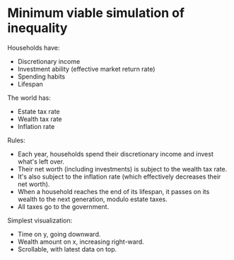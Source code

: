 Minimum viable simulation of inequality
=======================================

Households have:
- Discretionary income
- Investment ability (effective market return rate)
- Spending habits
- Lifespan

The world has:
- Estate tax rate
- Wealth tax rate
- Inflation rate

Rules:
- Each year, households spend their discretionary income and invest what's left over.
- Their net worth (including investments) is subject to the wealth tax rate.
- It's also subject to the inflation rate (which effectively decreases their net
  worth).
- When a household reaches the end of its lifespan, it passes on its wealth to
  the next generation, modulo estate taxes.
- All taxes go to the government.

Simplest visualization:
- Time on y, going downward.
- Wealth amount on x, increasing right-ward.
- Scrollable, with latest data on top.
